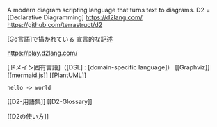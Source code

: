  A modern diagram scripting language that turns text to diagrams.
 D2 = [Declarative Diagramming]
 https://d2lang.com/
 https://github.com/terrastruct/d2

[Go言語]で描かれている
宣言的な記述

https://play.d2lang.com/

 [ドメイン固有言語]（[DSL] : [domain-specific language]）
  [[Graphviz]]
  [[mermaid.js]]
  [[PlantUML]]

```d2
hello -> world
```

[[D2-用語集]]
[[D2-Glossary]]

[[D2の使い方]]